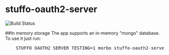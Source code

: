 stuffo-oauth2-server
====================

![Build Status](https://travis-ci.org/marghidanu/stuffo-oauth2-server.svg)

##In memory storage
The app supports an in-memory "mongo" database. To use it just run: 

<pre>
    STUFFO_OAUTH2_SERVER_TESTING=1 morbo stuffo-oauth2-server/bin/stuffo-oauth2-server.pl
</pre>
